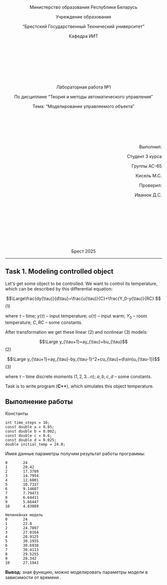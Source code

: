 
<p align="center"> Министерство образования Республики Беларусь</p>
<p align="center">Учреждение образования</p>
<p align="center">“Брестский Государственный Технический университет”</p>
<p align="center">Кафедра ИИТ</p>
<br><br><br><br><br><br><br>
<p align="center">Лабораторная работа №1</p>
<p align="center">По дисциплине “Теория и методы автоматического управления”</p>
<p align="center">Тема: “Моделирование управляемого объекта”</p>
<br><br><br><br><br>
<p align="right">Выполнил:</p>
<p align="right">Студент 3 курса</p>
<p align="right">Группы АС-65</p>
<p align="right">Кисель М.С.</p>
<p align="right">Проверил:</p>
<p align="right">Иванюк Д.С.</p>
<br><br><br><br><br><br><br><br>
<p align="center">Брест 2025</p>

---
## Task 1. Modeling controlled object
Let's get some object to be controlled. We want to control its temperature, which can be described by this differential equation:

$$\Large\frac{dy(\tau)}{d\tau}=\frac{u(\tau)}{C}+\frac{Y_0-y(\tau)}{RC} $$ (1)

where $\tau$ – time; $y(\tau)$ – input temperature; $u(\tau)$ – input warm; $Y_0$ – room temperature; $C,RC$ – some constants.

After transformation we get these linear (2) and nonlinear (3) models:

$$\Large y_{\tau+1}=ay_{\tau}+bu_{\tau}$$ (2)

$$\Large y_{\tau+1}=ay_{\tau}-by_{\tau-1}^2+cu_{\tau}+d\sin(u_{\tau-1})$$ (3)

where $\tau$ – time discrete moments ($1,2,3{\dots}n$); $a,b,c,d$ – some constants.

Task is to write program (**С++**), which simulates this object temperature.

## Выполнение работы
Константы  
```
int time_steps = 10;
const double a = 0.85;
const double b = 0.002;
const double c = 0.6;
const double d = 0.025;
double initial_temp = 24.0;
```
Имея данные параметры получим результат работы программы:
```Линейная модель
0       24
1       20.42
2       17.3789
3       14.7954
4       12.6001
5       10.7337
6       9.14607
7       7.79473
8       6.64411
9       5.66447
10      4.83089

Нелинейная модель
0       24
1       22.8
2       24.7897
3       27.0164
4       28.9125
5       30.1935
6       30.6938
7       30.4113
8       29.5255
9       28.342
10      27.1943
```
**Вывод:** зная функцию, можно моделировать параметры модели в зависимости от времени .

